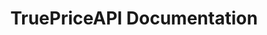 ---
title: TruePriceAPI Documentation

language_tabs:
  - shell: cURL
  - javascript: JavaScript
  - python: Python
  - ruby: Ruby

toc_footers:
  - <a href='https://dashboard.trueprice.com'>Get API Key</a>
  - <a href='https://github.com/trueprice/api-docs'>Documentation on GitHub</a>
  - <a href='https://status.trueprice.com'>API Status</a>

includes:
  - intro
  - auth
  - kittens
  - errors

search: true
code_clipboard: true

meta:
  - name: description
    content: Official documentation for TruePriceAPI - Real-time financial data and market analytics API
  - name: keywords
    content: API, financial data, real-time pricing, market analytics, developer documentation
---